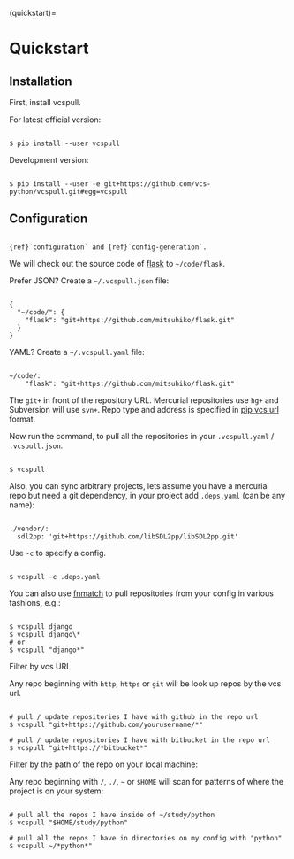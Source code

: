 (quickstart)=

# Quickstart

## Installation

First, install vcspull.

For latest official version:

```{code-block} bash

$ pip install --user vcspull

```

Development version:

```{code-block} bash

$ pip install --user -e git+https://github.com/vcs-python/vcspull.git#egg=vcspull

```

## Configuration

```{seealso}

{ref}`configuration` and {ref}`config-generation`.

```

We will check out the source code of [flask][flask] to `~/code/flask`.

Prefer JSON? Create a `~/.vcspull.json` file:

```{code-block} json

{
  "~/code/": {
    "flask": "git+https://github.com/mitsuhiko/flask.git"
  }
}

```

YAML? Create a `~/.vcspull.yaml` file:

```{code-block} yaml

~/code/:
    "flask": "git+https://github.com/mitsuhiko/flask.git"

```

The `git+` in front of the repository URL. Mercurial repositories use
`hg+` and Subversion will use `svn+`. Repo type and address is
specified in [pip vcs url][pip vcs url] format.

Now run the command, to pull all the repositories in your
`.vcspull.yaml` / `.vcspull.json`.

```{code-block} bash

$ vcspull

```

Also, you can sync arbitrary projects, lets assume you have a mercurial
repo but need a git dependency, in your project add `.deps.yaml` (can
be any name):

```{code-block} yaml

./vendor/:
  sdl2pp: 'git+https://github.com/libSDL2pp/libSDL2pp.git'

```

Use `-c` to specify a config.

```{code-block} bash

$ vcspull -c .deps.yaml

```

You can also use [fnmatch][fnmatch] to pull repositories from your config in
various fashions, e.g.:

```{code-block} bash

$ vcspull django
$ vcspull django\*
# or
$ vcspull "django*"

```

Filter by vcs URL

Any repo beginning with `http`, `https` or `git` will be look up
repos by the vcs url.

```{code-block} bash

# pull / update repositories I have with github in the repo url
$ vcspull "git+https://github.com/yourusername/*"

# pull / update repositories I have with bitbucket in the repo url
$ vcspull "git+https://*bitbucket*"

```

Filter by the path of the repo on your local machine:

Any repo beginning with `/`, `./`, `~` or `$HOME` will scan
for patterns of where the project is on your system:

```{code-block} bash

# pull all the repos I have inside of ~/study/python
$ vcspull "$HOME/study/python"

# pull all the repos I have in directories on my config with "python"
$ vcspull ~/*python*"

```

[pip vcs url]: http://www.pip-installer.org/en/latest/logic.html#vcs-support
[flask]: http://flask.pocoo.org/
[fnmatch]: http://pubs.opengroup.org/onlinepubs/009695399/functions/fnmatch.html
